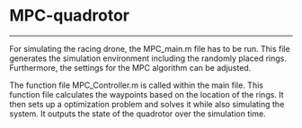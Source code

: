 # MPC-quadrotor
------------------------------------------------------

For simulating the racing drone, the MPC_main.m file has
to be run. This file generates the simulation environment
including the randomly placed rings. Furthermore, the 
settings for the MPC algorithm can be adjusted.

The function file MPC_Controller.m is called within the
main file. This function file calculates the waypoints
based on the location of the rings. It then sets up
a optimization problem and solves it while also simulating
the system. It outputs the state of the quadrotor over the
simulation time.
